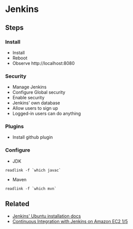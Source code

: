 # Jenkins

## Steps

### Install

* Install
* Reboot
* Observe http://localhost:8080

### Security

* Manage Jenkins
* Configure Global security
* Enable security
* Jenkins' own database
* Allow users to sign up
* Logged-in users can do anything

### Plugins

* Install github plugin

### Configure

* JDK
```
readlink -f `which javac`
```
* Maven
```
readlink -f `which mvn`
```

## Related

* [Jenkins' Ubuntu installation docs](https://wiki.jenkins-ci.org/display/JENKINS/Installing+Jenkins+on+Ubuntu)
* [Continuous Integration with Jenkins on Amazon EC2 1/5](https://www.youtube.com/watch?v=1JSOGJQAhtE)